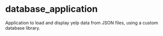# database_application
Application to load and display yelp data from JSON files, using a custom database library.
